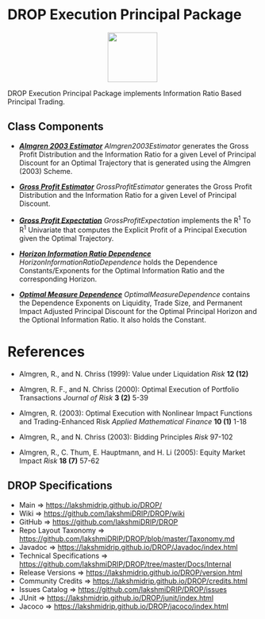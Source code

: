 # DROP Execution Principal Package

<p align="center"><img src="https://github.com/lakshmiDRIP/DROP/blob/master/DRIP_Logo.gif?raw=true" width="100"></p>

DROP Execution Principal Package implements Information Ratio Based Principal Trading.


## Class Components

 * [***Almgren 2003 Estimator***](https://github.com/lakshmiDRIP/DROP/tree/master/src/main/java/org/drip/execution/principal/Almgren2003Estimator.java)
 <i>Almgren2003Estimator</i> generates the Gross Profit Distribution and the Information Ratio for a given
 Level of Principal Discount for an Optimal Trajectory that is generated using the Almgren (2003) Scheme.

 * [***Gross Profit Estimator***](https://github.com/lakshmiDRIP/DROP/tree/master/src/main/java/org/drip/execution/principal/GrossProfitEstimator.java)
 <i>GrossProfitEstimator</i> generates the Gross Profit Distribution and the Information Ratio for a given
 Level of Principal Discount.

 * [***Gross Profit Expectation***](https://github.com/lakshmiDRIP/DROP/tree/master/src/main/java/org/drip/execution/principal/GrossProfitExpectation.java)
 <i>GrossProfitExpectation</i> implements the R<sup>1</sup> To R<sup>1</sup> Univariate that computes the
 Explicit Profit of a Principal Execution given the Optimal Trajectory.

 * [***Horizon Information Ratio Dependence***](https://github.com/lakshmiDRIP/DROP/tree/master/src/main/java/org/drip/execution/principal/HorizonInformationRatioDependence.java)
 <i>HorizonInformationRatioDependence</i> holds the Dependence Constants/Exponents for the Optimal
 Information Ratio and the corresponding Horizon.

 * [***Optimal Measure Dependence***](https://github.com/lakshmiDRIP/DROP/tree/master/src/main/java/org/drip/execution/principal/OptimalMeasureDependence.java)
 <i>OptimalMeasureDependence</i> contains the Dependence Exponents on Liquidity, Trade Size, and Permanent
 Impact Adjusted Principal Discount for the Optimal Principal Horizon and the Optional Information Ratio. It
 also holds the Constant.


# References

 * Almgren, R., and N. Chriss (1999): Value under Liquidation <i>Risk</i> <b>12 (12)</b>

 * Almgren, R. F., and N. Chriss (2000): Optimal Execution of Portfolio Transactions <i>Journal of Risk</i>
 	<b>3 (2)</b> 5-39

 * Almgren, R. (2003): Optimal Execution with Nonlinear Impact Functions and Trading-Enhanced Risk <i>Applied
 	Mathematical Finance</i> <b>10 (1)</b> 1-18

 * Almgren, R., and N. Chriss (2003): Bidding Principles <i>Risk</i> 97-102

 * Almgren, R., C. Thum, E. Hauptmann, and H. Li (2005): Equity Market Impact <i>Risk</i> <b>18 (7)</b> 57-62


## DROP Specifications

 * Main                     => https://lakshmidrip.github.io/DROP/
 * Wiki                     => https://github.com/lakshmiDRIP/DROP/wiki
 * GitHub                   => https://github.com/lakshmiDRIP/DROP
 * Repo Layout Taxonomy     => https://github.com/lakshmiDRIP/DROP/blob/master/Taxonomy.md
 * Javadoc                  => https://lakshmidrip.github.io/DROP/Javadoc/index.html
 * Technical Specifications => https://github.com/lakshmiDRIP/DROP/tree/master/Docs/Internal
 * Release Versions         => https://lakshmidrip.github.io/DROP/version.html
 * Community Credits        => https://lakshmidrip.github.io/DROP/credits.html
 * Issues Catalog           => https://github.com/lakshmiDRIP/DROP/issues
 * JUnit                    => https://lakshmidrip.github.io/DROP/junit/index.html
 * Jacoco                   => https://lakshmidrip.github.io/DROP/jacoco/index.html
